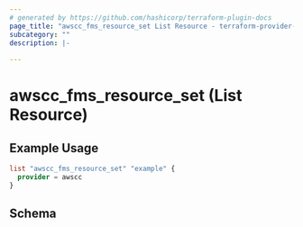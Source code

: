 ```yaml
---
# generated by https://github.com/hashicorp/terraform-plugin-docs
page_title: "awscc_fms_resource_set List Resource - terraform-provider-awscc"
subcategory: ""
description: |-
  
---
```


# awscc_fms_resource_set (List Resource)



## Example Usage

```terraform
list "awscc_fms_resource_set" "example" {
  provider = awscc
}
```

<!-- schema generated by tfplugindocs -->
## Schema
